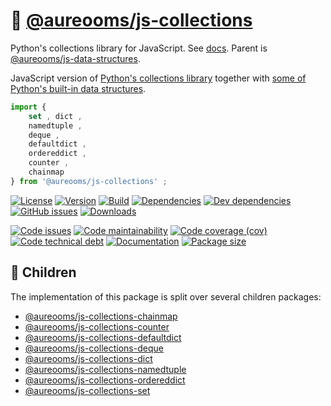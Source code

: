 :school_satchel: [@aureooms/js-collections](https://make-github-pseudonymous-again.github.io/js-collections)
==

Python's collections library for JavaScript.
See [docs](https://make-github-pseudonymous-again.github.io/js-collections).
Parent is [@aureooms/js-data-structures](https://github.com/make-github-pseudonymous-again/js-data-structures).

JavaScript version of
[Python's collections library](https://docs.python.org/3.6/library/collections.html)
together with
[some of Python's built-in data structures](https://docs.python.org/3/library/stdtypes.html).

```js
import {
	set , dict ,
	namedtuple ,
	deque ,
	defaultdict ,
	ordereddict ,
	counter ,
	chainmap
} from '@aureooms/js-collections' ;
```

[![License](https://img.shields.io/github/license/make-github-pseudonymous-again/js-collections.svg)](https://raw.githubusercontent.com/make-github-pseudonymous-again/js-collections/main/LICENSE)
[![Version](https://img.shields.io/npm/v/@aureooms/js-collections.svg)](https://www.npmjs.org/package/@aureooms/js-collections)
[![Build](https://img.shields.io/travis/make-github-pseudonymous-again/js-collections/main.svg)](https://travis-ci.org/make-github-pseudonymous-again/js-collections/branches)
[![Dependencies](https://img.shields.io/david/make-github-pseudonymous-again/js-collections.svg)](https://david-dm.org/make-github-pseudonymous-again/js-collections)
[![Dev dependencies](https://img.shields.io/david/dev/make-github-pseudonymous-again/js-collections.svg)](https://david-dm.org/make-github-pseudonymous-again/js-collections?type=dev)
[![GitHub issues](https://img.shields.io/github/issues/make-github-pseudonymous-again/js-collections.svg)](https://github.com/make-github-pseudonymous-again/js-collections/issues)
[![Downloads](https://img.shields.io/npm/dm/@aureooms/js-collections.svg)](https://www.npmjs.org/package/@aureooms/js-collections)

[![Code issues](https://img.shields.io/codeclimate/issues/make-github-pseudonymous-again/js-collections.svg)](https://codeclimate.com/github/make-github-pseudonymous-again/js-collections/issues)
[![Code maintainability](https://img.shields.io/codeclimate/maintainability/make-github-pseudonymous-again/js-collections.svg)](https://codeclimate.com/github/make-github-pseudonymous-again/js-collections/trends/churn)
[![Code coverage (cov)](https://img.shields.io/codecov/c/gh/make-github-pseudonymous-again/js-collections/main.svg)](https://codecov.io/gh/make-github-pseudonymous-again/js-collections)
[![Code technical debt](https://img.shields.io/codeclimate/tech-debt/make-github-pseudonymous-again/js-collections.svg)](https://codeclimate.com/github/make-github-pseudonymous-again/js-collections/trends/technical_debt)
[![Documentation](https://make-github-pseudonymous-again.github.io/js-collections//badge.svg)](https://make-github-pseudonymous-again.github.io/js-collections//source.html)
[![Package size](https://img.shields.io/bundlephobia/minzip/@aureooms/js-collections)](https://bundlephobia.com/result?p=@aureooms/js-collections)

## :baby: Children

The implementation of this package is split over several children packages:

  - [@aureooms/js-collections-chainmap](https://github.com/make-github-pseudonymous-again/js-collections-chainmap)
  - [@aureooms/js-collections-counter](https://github.com/make-github-pseudonymous-again/js-collections-counter)
  - [@aureooms/js-collections-defaultdict](https://github.com/make-github-pseudonymous-again/js-collections-defaultdict)
  - [@aureooms/js-collections-deque](https://github.com/make-github-pseudonymous-again/js-collections-deque)
  - [@aureooms/js-collections-dict](https://github.com/make-github-pseudonymous-again/js-collections-dict)
  - [@aureooms/js-collections-namedtuple](https://github.com/make-github-pseudonymous-again/js-collections-namedtuple)
  - [@aureooms/js-collections-ordereddict](https://github.com/make-github-pseudonymous-again/js-collections-ordereddict)
  - [@aureooms/js-collections-set](https://github.com/make-github-pseudonymous-again/js-collections-set)
